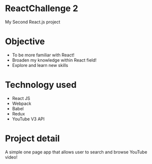 # ReactChallenge 2
My Second React.js project 

# Objective
- To be more familiar with React!
- Broaden my knowledge within React field!
- Explore and learn new skills

# Technology used
* React JS 
* Webpack 
* Babel
* Redux
* YouTube V3 API

# Project detail
A simple one page app that allows user to search and browse YouTube video! 


